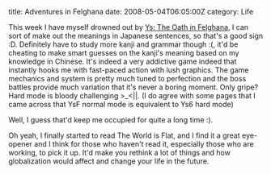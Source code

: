 title: Adventures in Felghana
date: 2008-05-04T06:05:00Z
category: Life

This week I have myself drowned out by [Ys: The Oath in Felghana](http://www.falcom.co.jp/ysf/), I can sort of make out the meanings in Japanese sentences, so that's a good sign :D. Definitely have to study more kanji and grammar though :(, it'd be cheating to make smart guesses on the kanji's meaning based on my knowledge in Chinese. It's indeed a very addictive game indeed that instantly hooks me with fast-paced action with lush graphics. The game mechanics and system is pretty much tuned to perfection and the boss battles provide much variation that it's never a boring moment. Only gripe? Hard mode is bloody challenging >\_<||. (I do agree with some pages that I came across that YsF normal mode is equivalent to Ys6 hard mode)

Well, I guess that'd keep me occupied for quite a long time :).

Oh yeah, I finally started to read The World is Flat, and I find it a great eye-opener and I think for those who haven't read it, especially those who are working, to pick it up. It'd make you rethink a lot of things and how globalization would affect and change your life in the future.
